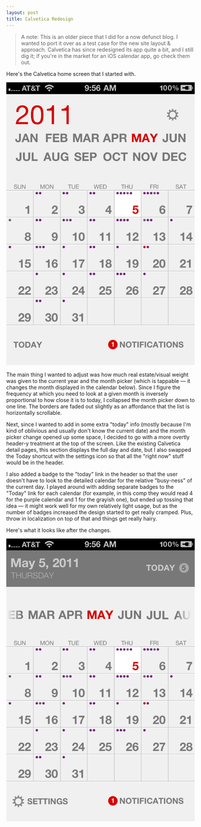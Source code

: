 ```yaml
---
layout: post
title: Calvetica Redesign
---
```


> A note: This is an older piece that I did for a now defunct blog. I wanted to port it over as a test case for the new site layout & approach. Calvetica has since redesigned its app quite a bit, and I still dig it; if you're in the market for an iOS calendar app, go check them out.

Here's the Calvetica home screen that I started with.

![alt text](/images/calvetica/before.png)


The main thing I wanted to adjust was how much real estate/visual weight was given to the current year and the month picker (which is tappable — it changes the month displayed in the calendar below). Since I figure the frequency at which you need to look at a given month is inversely proportional to how close it is to today, I collapsed the month picker down to one line. The borders are faded out slightly as an affordance that the list is horizontally scrollable.

Next, since I wanted to add in some extra "today" info (mostly because I'm kind of oblivious and usually don't know the current date) and the month picker change opened up some space, I decided to go with a more overtly header-y treatment at the top of the screen. Like the existing Calvetica detail pages, this section displays the full day and date, but I also swapped the Today shortcut with the settings icon so that all the "right now" stuff would be in the header.

I also added a badge to the "today" link in the header so that the user doesn't have to look to the detailed calendar for the relative "busy-ness" of the current day. I played around with adding separate badges to the "Today" link for each calendar (for example, in this comp they would read 4 for the purple calendar and 1 for the grayish one), but ended up tossing that idea — it might work well for my own relatively light usage, but as the number of badges increased the design started to get really cramped. Plus, throw in localization on top of that and things get really hairy.

Here's what it looks like after the changes.

![Calvetica: After](/images/calvetica/after.png)
